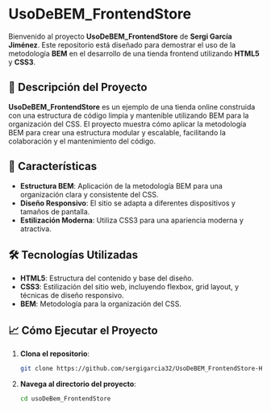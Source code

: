 # UsoDeBEM_FrontendStore

Bienvenido al proyecto **UsoDeBEM_FrontendStore** de **Sergi García Jiménez**. Este repositorio está diseñado para demostrar el uso de la metodología **BEM** en el desarrollo de una tienda frontend utilizando **HTML5** y **CSS3**.

## 📂 Descripción del Proyecto

**UsoDeBEM_FrontendStore** es un ejemplo de una tienda online construida con una estructura de código limpia y mantenible utilizando BEM para la organización del CSS. El proyecto muestra cómo aplicar la metodología BEM para crear una estructura modular y escalable, facilitando la colaboración y el mantenimiento del código.

## 🚀 Características

- **Estructura BEM**: Aplicación de la metodología BEM para una organización clara y consistente del CSS.
- **Diseño Responsivo**: El sitio se adapta a diferentes dispositivos y tamaños de pantalla.
- **Estilización Moderna**: Utiliza CSS3 para una apariencia moderna y atractiva.

## 🛠️ Tecnologías Utilizadas

- **HTML5**: Estructura del contenido y base del diseño.
- **CSS3**: Estilización del sitio web, incluyendo flexbox, grid layout, y técnicas de diseño responsivo.
- **BEM**: Metodología para la organización del CSS.

## 📈 Cómo Ejecutar el Proyecto

1. **Clona el repositorio**:
    ```bash
    git clone https://github.com/sergigarcia32/UsoDeBEM_FrontendStore-HTML5-CSS3-.git
    ```
2. **Navega al directorio del proyecto**:
    ```bash
    cd usoDeBem_FrontendStore
    ```
